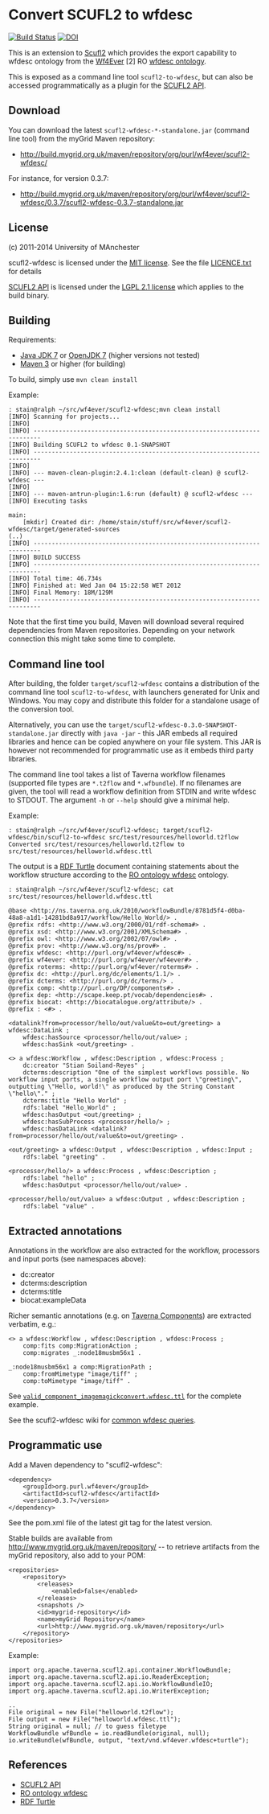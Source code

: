 Convert SCUFL2 to wfdesc
========================

[![Build Status](https://travis-ci.org/wf4ever/scufl2-wfdesc.svg?branch=master)](https://travis-ci.org/wf4ever/scufl2-wfdesc)
[![DOI](https://zenodo.org/badge/doi/10.5281/zenodo.10650.png)](http://dx.doi.org/10.5281/zenodo.10650)



This is an extension to [Scufl2](https://github.com/mygrid/scufl2/) which
provides the export capability to wfdesc ontology from the
[Wf4Ever](http://www.wf4ever-project.org/) [2] RO 
[wfdesc ontology](https://w3id.org/ro#wfdesc).

This is exposed as a command line tool `scufl2-to-wfdesc`, but can also be
accessed programmatically as a plugin for the 
[SCUFL2 API](http://dev.mygrid.org.uk/wiki/display/developer/SCUFL2+API).


Download
--------
You can download the latest `scufl2-wfdesc-*-standalone.jar` (command line tool)
from the myGrid Maven repository:

* http://build.mygrid.org.uk/maven/repository/org/purl/wf4ever/scufl2-wfdesc/ 

For instance, for version 0.3.7:

* http://build.mygrid.org.uk/maven/repository/org/purl/wf4ever/scufl2-wfdesc/0.3.7/scufl2-wfdesc-0.3.7-standalone.jar


License
-------
(c) 2011-2014 University of MAnchester

scufl2-wfdesc is licensed under the [MIT license](http://opensource.org/licenses/MIT). See the file [LICENCE.txt](LICENCE.txt) for details

[SCUFL2 API](https://github.com/myGrid/scufl2/) is licensed under the [LGPL 2.1 license](https://www.gnu.org/licenses/lgpl-2.1.html) which applies
to the build binary.

Building
--------

Requirements:
 * [Java JDK 7](http://www.oracle.com/technetwork/java/javase/downloads/index.html) or [OpenJDK 7](http://openjdk.java.net/install/
) (higher versions not tested)
 * [Maven 3](http://maven.apache.org/download.html) or higher   (for building)

To build, simply use `mvn clean install`

Example:

    : stain@ralph ~/src/wf4ever/scufl2-wfdesc;mvn clean install
    [INFO] Scanning for projects...
    [INFO]                                                                         
    [INFO] ------------------------------------------------------------------------
    [INFO] Building SCUFL2 to wfdesc 0.1-SNAPSHOT
    [INFO] ------------------------------------------------------------------------
    [INFO] 
    [INFO] --- maven-clean-plugin:2.4.1:clean (default-clean) @ scufl2-wfdesc ---
    [INFO] 
    [INFO] --- maven-antrun-plugin:1.6:run (default) @ scufl2-wfdesc ---
    [INFO] Executing tasks

    main:
        [mkdir] Created dir: /home/stain/stuff/src/wf4ever/scufl2-wfdesc/target/generated-sources
    (..)
    [INFO] ------------------------------------------------------------------------
    [INFO] BUILD SUCCESS
    [INFO] ------------------------------------------------------------------------
    [INFO] Total time: 46.734s
    [INFO] Finished at: Wed Jan 04 15:22:58 WET 2012
    [INFO] Final Memory: 18M/129M
    [INFO] ------------------------------------------------------------------------


Note that the first time you build, Maven will download several
required dependencies from Maven repositories. Depending on your network
connection this might take some time to complete.



Command line tool
-----------------

After building, the folder `target/scufl2-wfdesc` contains a
distribution of the command line tool `scufl2-to-wfdesc`, with launchers
generated for Unix and Windows.  You may copy and distribute this folder for a standalone usage of the
conversion tool. 

Alternatively, you can use the `target/scufl2-wfdesc-0.3.0-SNAPSHOT-standalone.jar` directly with 
`java -jar` - this JAR embeds all required libraries and hence can
be copied anywhere on your file system. This JAR is however not recommended for programmatic
use as it embeds third party libraries.

The command line tool takes a list of Taverna workflow filenames (supported file
types are `*.t2flow` and `*.wfbundle`). If no filenames are given, the tool
will read a workflow definition from STDIN and write wfdesc to STDOUT.
The argument `-h`  or `--help` should give a minimal help.



Example:

    : stain@ralph ~/src/wf4ever/scufl2-wfdesc; target/scufl2-wfdesc/bin/scufl2-to-wfdesc src/test/resources/helloworld.t2flow 
    Converted src/test/resources/helloworld.t2flow to src/test/resources/helloworld.wfdesc.ttl

The output is a [RDF Turtle](http://www.w3.org/TR/turtle/) document containing statements about the workflow structure
according to the [RO ontology wfdesc](https://w3id.org/ro#wfdesc) ontology.

    : stain@ralph ~/src/wf4ever/scufl2-wfdesc; cat src/test/resources/helloworld.wfdesc.ttl 

	@base <http://ns.taverna.org.uk/2010/workflowBundle/8781d5f4-d0ba-48a8-a1d1-14281bd8a917/workflow/Hello_World/> .
	@prefix rdfs: <http://www.w3.org/2000/01/rdf-schema#> .
	@prefix xsd: <http://www.w3.org/2001/XMLSchema#> .
	@prefix owl: <http://www.w3.org/2002/07/owl#> .
	@prefix prov: <http://www.w3.org/ns/prov#> .
	@prefix wfdesc: <http://purl.org/wf4ever/wfdesc#> .
	@prefix wf4ever: <http://purl.org/wf4ever/wf4ever#> .
	@prefix roterms: <http://purl.org/wf4ever/roterms#> .
	@prefix dc: <http://purl.org/dc/elements/1.1/> .
	@prefix dcterms: <http://purl.org/dc/terms/> .
	@prefix comp: <http://purl.org/DP/components#> .
	@prefix dep: <http://scape.keep.pt/vocab/dependencies#> .
	@prefix biocat: <http://biocatalogue.org/attribute/> .
	@prefix : <#> .

	<datalink?from=processor/hello/out/value&to=out/greeting> a wfdesc:DataLink ;
		wfdesc:hasSource <processor/hello/out/value> ;
		wfdesc:hasSink <out/greeting> .

	<> a wfdesc:Workflow , wfdesc:Description , wfdesc:Process ;
		dc:creator "Stian Soiland-Reyes" ;
		dcterms:description "One of the simplest workflows possible. No workflow input ports, a single workflow output port \"greeting\",  outputting \"Hello, world!\" as produced by the String Constant \"hello\"." ;
		dcterms:title "Hello World" ;
		rdfs:label "Hello_World" ;
		wfdesc:hasOutput <out/greeting> ;
		wfdesc:hasSubProcess <processor/hello/> ;
		wfdesc:hasDataLink <datalink?from=processor/hello/out/value&to=out/greeting> .

	<out/greeting> a wfdesc:Output , wfdesc:Description , wfdesc:Input ;
		rdfs:label "greeting" .

	<processor/hello/> a wfdesc:Process , wfdesc:Description ;
		rdfs:label "hello" ;
		wfdesc:hasOutput <processor/hello/out/value> .

	<processor/hello/out/value> a wfdesc:Output , wfdesc:Description ;
		rdfs:label "value" .



Extracted annotations
---------------------
Annotations in the workflow are also extracted for the workflow, processors and input ports (see namespaces above):

 * dc:creator
 * dcterms:description
 * dcterms:title
 * biocat:exampleData

Richer semantic annotations (e.g. on
 [Taverna Components](http://dev.mygrid.org.uk/wiki/display/taverna/Components)) are 
extracted verbatim, e.g.:

	<> a wfdesc:Workflow , wfdesc:Description , wfdesc:Process ;
		comp:fits comp:MigrationAction ;
		comp:migrates _:node18musbm56x1 .

	_:node18musbm56x1 a comp:MigrationPath ;
		comp:fromMimetype "image/tiff" ;
		comp:toMimetype "image/tiff" .

See [`valid_component_imagemagickconvert.wfdesc.ttl`](src/test/resources/valid_component_imagemagickconvert.wfdesc.ttl) 
for the complete example.

See the scufl2-wfdesc wiki for [common wfdesc queries](https://github.com/wf4ever/scufl2-wfdesc/wiki/Common-queries).


Programmatic use
----------------

Add a Maven dependency to "scufl2-wfdesc":

    <dependency>
        <groupId>org.purl.wf4ever</groupId>
        <artifactId>scufl2-wfdesc</artifactId>
        <version>0.3.7</version>
    </dependency>

See the pom.xml file of the latest git tag for the latest version. 

Stable builds are available from
http://www.mygrid.org.uk/maven/repository/
-- to retrieve artifacts from the myGrid repository, also add
to your POM:

    <repositories>
        <repository>
            <releases>
                <enabled>false</enabled>
            </releases>
            <snapshots />
            <id>mygrid-repository</id>
            <name>myGrid Repository</name>
            <url>http://www.mygrid.org.uk/maven/repository</url>
        </repository>
    </repositories>




Example:

    import org.apache.taverna.scufl2.api.container.WorkflowBundle;
    import org.apache.taverna.scufl2.api.io.ReaderException;
    import org.apache.taverna.scufl2.api.io.WorkflowBundleIO;
    import org.apache.taverna.scufl2.api.io.WriterException;

    ..
    File original = new File("helloworld.t2flow");
    File output = new File("helloworld.wfdesc.ttl");
    String original = null; // to guess filetype
    WorkflowBundle wfBundle = io.readBundle(original, null);
    io.writeBundle(wfBundle, output, "text/vnd.wf4ever.wfdesc+turtle");





References
----------
 * [SCUFL2 API](http://dev.mygrid.org.uk/wiki/display/developer/SCUFL2+API)
 * [RO ontology wfdesc](https://w3id.org/ro#wfdesc)
 * [RDF Turtle](http://www.w3.org/TR/turtle/)

